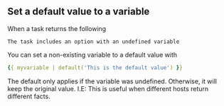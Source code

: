 ## Set a default value to a variable 
When a task returns the following
```
The task includes an option with an undefined variable
```
You can set a non-existing variable to a default value with
```yaml
{{ myvariable | default('This is the default value') }}
```
The default only applies if the variable was undefined. Otherwise, it will keep the original value. I.E: This is useful when different hosts return different facts.
